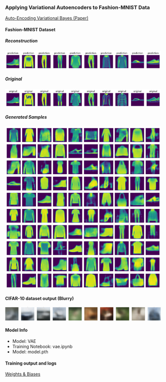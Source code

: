 ### Applying Variational Autoencoders to Fashion-MNIST Data
[Auto-Encoding Variational Bayes (Paper)](https://arxiv.org/abs/1312.6114)

#### Fashion-MNIST Dataset <br/>
##### Reconstruction<br/>
![reconstruction](assets/reconstruction.png)<br/>
##### Original <br/>
![original](assets/original.png)

##### Generated Samples <br/>
![generated_sample_output](assets/generated_sample_output.png)

#### CIFAR-10 dataset output (Blurry)
![cifar-10](assets/cifar_10_output.png)

#### Model Info
* Model: VAE
* Training Notebook: vae.ipynb
* Model: model.pth

#### Training output and logs<br/>
[Weights & Biases](https://wandb.ai/carlfeynman/vae/reports/VAE-Fashion-MNIST-Runs--Vmlldzo1NDgyNDAy)